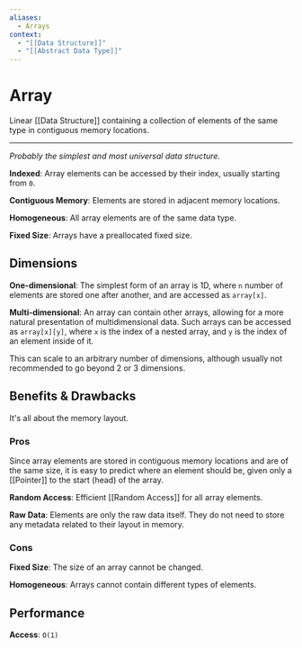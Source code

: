 ```yaml
---
aliases:
  - Arrays
context:
  - "[[Data Structure]]"
  - "[[Abstract Data Type]]"
---
```


# Array

Linear [[Data Structure]] containing a collection of elements of the same type in contiguous memory locations.

---

_Probably the simplest and most universal data structure._

**Indexed**: Array elements can be accessed by their index, usually starting from `0`.

**Contiguous Memory**: Elements are stored in adjacent memory locations.

**Homogeneous**: All array elements are of the same data type.

**Fixed Size**: Arrays have a preallocated fixed size.

## Dimensions

**One-dimensional**: The simplest form of an array is 1D, where `n` number of elements are stored one after another, and are accessed as `array[x]`.

**Multi-dimensional**: An array can contain other arrays, allowing for a more natural presentation of multidimensional data. Such arrays can be accessed as `array[x][y]`, where `x` is the index of a nested array, and `y` is the index of an element inside of it.

This can scale to an arbitrary number of dimensions, although usually not recommended to go beyond 2 or 3 dimensions.

## Benefits & Drawbacks

It's all about the memory layout.

### Pros

Since array elements are stored in contiguous memory locations and are of the same size, it is easy to predict where an element should be, given only a [[Pointer]] to the start (head) of the array.

**Random Access**: Efficient [[Random Access]] for all array elements.

**Raw Data**: Elements are only the raw data itself. They do not need to store any metadata related to their layout in memory.

### Cons

**Fixed Size**: The size of an array cannot be changed.

**Homogeneous**: Arrays cannot contain different types of elements.

## Performance

**Access**: `O(1)`

